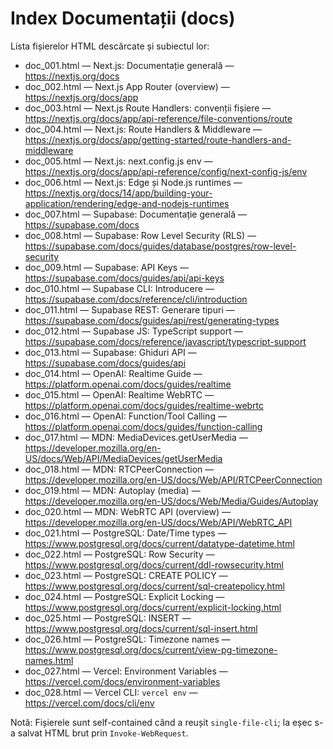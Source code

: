 # Index Documentații (docs)

Lista fișierelor HTML descărcate și subiectul lor:

- doc_001.html — Next.js: Documentație generală — https://nextjs.org/docs
- doc_002.html — Next.js App Router (overview) — https://nextjs.org/docs/app
- doc_003.html — Next.js Route Handlers: convenții fișiere — https://nextjs.org/docs/app/api-reference/file-conventions/route
- doc_004.html — Next.js: Route Handlers & Middleware — https://nextjs.org/docs/app/getting-started/route-handlers-and-middleware
- doc_005.html — Next.js: next.config.js env — https://nextjs.org/docs/app/api-reference/config/next-config-js/env
- doc_006.html — Next.js: Edge și Node.js runtimes — https://nextjs.org/docs/14/app/building-your-application/rendering/edge-and-nodejs-runtimes
- doc_007.html — Supabase: Documentație generală — https://supabase.com/docs
- doc_008.html — Supabase: Row Level Security (RLS) — https://supabase.com/docs/guides/database/postgres/row-level-security
- doc_009.html — Supabase: API Keys — https://supabase.com/docs/guides/api/api-keys
- doc_010.html — Supabase CLI: Introducere — https://supabase.com/docs/reference/cli/introduction
- doc_011.html — Supabase REST: Generare tipuri — https://supabase.com/docs/guides/api/rest/generating-types
- doc_012.html — Supabase JS: TypeScript support — https://supabase.com/docs/reference/javascript/typescript-support
- doc_013.html — Supabase: Ghiduri API — https://supabase.com/docs/guides/api
- doc_014.html — OpenAI: Realtime Guide — https://platform.openai.com/docs/guides/realtime
- doc_015.html — OpenAI: Realtime WebRTC — https://platform.openai.com/docs/guides/realtime-webrtc
- doc_016.html — OpenAI: Function/Tool Calling — https://platform.openai.com/docs/guides/function-calling
- doc_017.html — MDN: MediaDevices.getUserMedia — https://developer.mozilla.org/en-US/docs/Web/API/MediaDevices/getUserMedia
- doc_018.html — MDN: RTCPeerConnection — https://developer.mozilla.org/en-US/docs/Web/API/RTCPeerConnection
- doc_019.html — MDN: Autoplay (media) — https://developer.mozilla.org/en-US/docs/Web/Media/Guides/Autoplay
- doc_020.html — MDN: WebRTC API (overview) — https://developer.mozilla.org/en-US/docs/Web/API/WebRTC_API
- doc_021.html — PostgreSQL: Date/Time types — https://www.postgresql.org/docs/current/datatype-datetime.html
- doc_022.html — PostgreSQL: Row Security — https://www.postgresql.org/docs/current/ddl-rowsecurity.html
- doc_023.html — PostgreSQL: CREATE POLICY — https://www.postgresql.org/docs/current/sql-createpolicy.html
- doc_024.html — PostgreSQL: Explicit Locking — https://www.postgresql.org/docs/current/explicit-locking.html
- doc_025.html — PostgreSQL: INSERT — https://www.postgresql.org/docs/current/sql-insert.html
- doc_026.html — PostgreSQL: Timezone names — https://www.postgresql.org/docs/current/view-pg-timezone-names.html
- doc_027.html — Vercel: Environment Variables — https://vercel.com/docs/environment-variables
- doc_028.html — Vercel CLI: `vercel env` — https://vercel.com/docs/cli/env

Notă: Fișierele sunt self-contained când a reușit `single-file-cli`; la eșec s-a salvat HTML brut prin `Invoke-WebRequest`.
